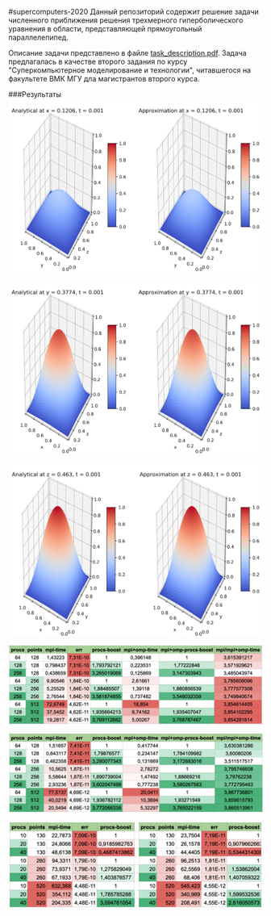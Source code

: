 #supercomputers-2020
Данный репозиторий содержит решение задачи численного приближения решения трехмерного гиперболического уравнения в области, представляющей прямоугольный параллелепипед.

Описание задачи представлено в файле [task_description.pdf](https://github.com/davletov-aa/supercomputers-2020/blob/main/task_description.pdf). Задача предлагалась в качестве второго задания по курсу "Суперкомпьютерное моделирование и технологии", читавшегося на факультете ВМК МГУ дла магистрантов второго курса.

###Результаты
![Figure 1](pics/atX0.1206.png)

![Figure 2](pics/atY0.3774.png)

![Figure 3](pics/atZ0.463.png)

![Figure 3](pics/l1bluegene.png)

![Figure 3](pics/lpibluegene.png)

![Figure 3](pics/l1lpipolus.png)
